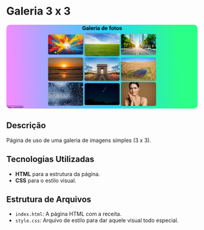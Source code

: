 # Galeria 3 x 3

<div style="text-align: center;">
<img style="border-radius: 10px" src="./img/preview.png" alt="Galeria 3 x 3" width="600" height="auto" /></div>

## Descrição

Página de uso de uma galeria de imagens simples (3 x 3).

## Tecnologias Utilizadas

- **HTML** para a estrutura da página.
- **CSS** para o estilo visual.

## Estrutura de Arquivos

- `index.html`: A página HTML com a receita.
- `style.css`: Arquivo de estilo para dar aquele visual todo especial.
